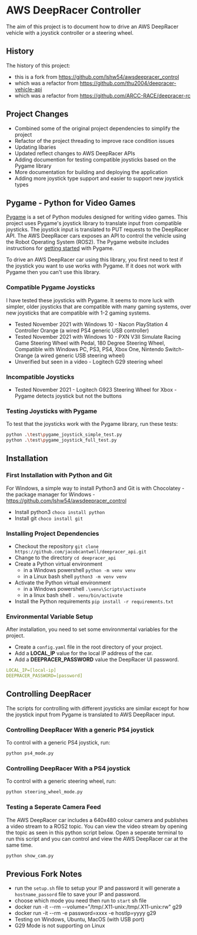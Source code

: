 # AWS DeepRacer Controller

The aim of this project is to document how to drive an AWS DeepRacer vehicle with a joystick controller or a steering wheel.

## History

The history of this project:
* this is a fork from https://github.com/lshw54/awsdeepracer_control
* which was a refactor from https://github.com/thu2004/deepracer-vehicle-api 
* which was a refactor from https://github.com/ARCC-RACE/deepracer-rc

## Project Changes

* Combined some of the original project dependencies to simplify the project
* Refactor of the project threading to improve race condition issues
* Updating libaries
* Updated reflect changes to AWS DeepRacer APIs
* Adding documention for testing compatible joysticks based on the Pygame library
* More documentation for building and deploying the application
* Adding more joystick type support and easier to support new joystick types

## Pygame - Python for Video Games

[Pygame](https://www.pygame.org) is a set of Python modules designed for writing video games. This project uses Pygame's joystick library to translate input from compatible joysticks. The joystick input is translated to PUT requests to the DeepRacer API. The AWS DeepRacer cars exposes an API to control the vehicle using the Robot Operating System (ROS2). The Pygame website includes instructions for [getting started](https://www.pygame.org/wiki/GettingStarted) with Pygame.

To drive an AWS DeepRacer car using this library, you first need to test if the joystick you want to use works with Pygame. If it does not work with Pygame then you can't use this library.

### Compatible Pygame Joysticks

I have tested these joysticks with Pygame. It seems to more luck with simpler, older joysticks that are compatible with many gaming systems, over new joysticks that are compatible with 1-2 gaming systems.

* Tested November 2021 with Windows 10 - Nacon PlayStation 4 Controller Orange (a wired PS4 generic USB controller)
* Tested November 2021 with Windows 10 - PXN V3II Simulate Racing Game Steering Wheel with Pedal, 180 Degree Steering Wheel, Compatible with Windows PC, PS3, PS4, Xbox One, Nintendo Switch-Orange (a wired generic USB steering wheel)
* Unverified but seen in a video - Logitech G29 steering wheel

### Incompatible Joysticks

* Tested November 2021 - Logitech G923 Steering Wheel for Xbox - Pygame detects joystick but not the buttons

### Testing Joysticks with Pygame

To test that the joysticks work with the Pygame library, run these tests:

```bash
python .\test\pygame_joystick_simple_test.py
python .\test\pygame_joystick_full_test.py
```

## Installation

### First Installation with Python and Git

For Windows, a simple way to install Python3 and Git is with Chocolatey - the package manager for Windows - https://github.com/lshw54/awsdeepracer_control

* Install python3 ```choco install python```
* Install git ```choco install git```

### Installing Project Dependencies

* Checkout the repository ```git clone https://github.com/jacobcantwell/deepracer_api.git```
* Change to the directory ```cd deepracer_api```
* Create a Python virtual environment
    * in a Windows powershell ```python -m venv venv```
    * in a Linux bash shell ```python3 -m venv venv```
* Activate the Python virtual environment
    * in a Windows powershell ```.\venv\Scripts\activate```
    * in a linux bash shell ```. venv/bin/activate```
* Install the Python requirements ```pip install -r requirements.txt```

### Environmental Variable Setup

After installation, you need to set some environmental variables for the project.

* Create a `config.yaml` file in the root directory of your project.
* Add a **LOCAL_IP** value for the local IP address of the car.
* Add a **DEEPRACER_PASSWORD** value the DeepRacer UI password.

```yaml
LOCAL_IP=[local-ip]
DEEPRACER_PASSWORD=[password]
```

## Controlling DeepRacer

The scripts for controlling with different joysticks are similar except for how the joystick input from Pygame is translated to AWS DeepRacer input.

### Controlling DeepRacer With a generic PS4 joystick

To control with a generic PS4 joystick, run:

```bash
python ps4_mode.py
```

### Controlling DeepRacer With a PS4 joystick

To control with a generic steering wheel, run:

```bash
python steering_wheel_mode.py
```

### Testing a Seperate Camera Feed

The AWS DeepRacer car includes a 640x480 colour camera and publishes a video stream to a ROS2 topic. You can view the video stream by opening the topic as seen in this python script below. Open a seperate terminal to run this script and you can control and view the AWS DeepRacer car at the same time.

```bash
python show_cam.py
```



## Previous Fork Notes

* run the `setup.sh` file to setup your IP and password it will generate a `hostname_passord` file to save your IP and password.
* choose which mode you need then run to `start` sh file
* docker run -it --rm --volume="/tmp/.X11-unix:/tmp/.X11-unix:rw" g29
* docker run -it --rm -e password=xxxx -e hostIp=yyyy g29
* Testing on Windows, Ubuntu, MacOS (with USB port)
* G29 Mode is not supporting on Linux
